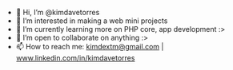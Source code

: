 - 👋 Hi, I’m @kimdavetorres
- 👀 I’m interested in making a web mini projects
- 🌱 I’m currently learning more on PHP core, app development :>
- 💞️ I’m open to collaborate on anything :>
- 📫 How to reach me: kimdextm@gmail.com | www.linkedin.com/in/kimdavetorres

<!---
kimdavetorres/kimdavetorres is a ✨ special ✨ repository because its `README.md` (this file) appears on your GitHub profile.
You can click the Preview link to take a look at your changes.
--->
